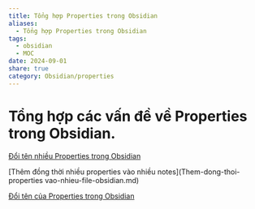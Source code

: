 ```yaml
---
title: Tổng hợp Properties trong Obsidian
aliases:
  - Tổng hợp Properties trong Obsidian
tags:
  - obsidian
  - MOC
date: 2024-09-01
share: true
category: Obsidian/properties
---
```

# Tổng hợp các vấn đề về Properties trong Obsidian.

[Đổi tên nhiều Properties trong Obsidian](Doi-ten-nhieu-properties.md)

[Thêm đồng thời nhiều properties vào nhiều notes](Them-dong-thoi-properties vao-nhieu-file-obsidian.md)

[Đổi tên của Properties trong Obsidian](Doi-ten-nhieu-properties.md)